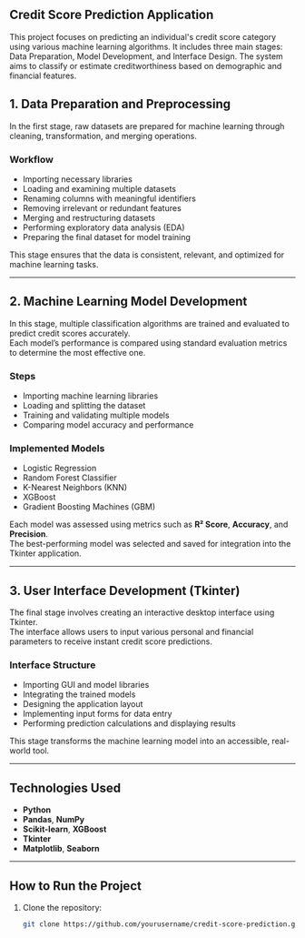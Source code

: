 ## Credit Score Prediction Application

This project focuses on predicting an individual's credit score category using various machine learning algorithms.
It includes three main stages: Data Preparation, Model Development, and Interface Design.
The system aims to classify or estimate creditworthiness based on demographic and financial features.

## 1. Data Preparation and Preprocessing

In the first stage, raw datasets are prepared for machine learning through cleaning, transformation, and merging operations.

### Workflow
- Importing necessary libraries  
- Loading and examining multiple datasets  
- Renaming columns with meaningful identifiers  
- Removing irrelevant or redundant features  
- Merging and restructuring datasets  
- Performing exploratory data analysis (EDA)  
- Preparing the final dataset for model training  

This stage ensures that the data is consistent, relevant, and optimized for machine learning tasks.

---

## 2. Machine Learning Model Development

In this stage, multiple classification algorithms are trained and evaluated to predict credit scores accurately.  
Each model’s performance is compared using standard evaluation metrics to determine the most effective one.

### Steps
- Importing machine learning libraries  
- Loading and splitting the dataset  
- Training and validating multiple models  
- Comparing model accuracy and performance  

### Implemented Models
- Logistic Regression  
- Random Forest Classifier  
- K-Nearest Neighbors (KNN)  
- XGBoost  
- Gradient Boosting Machines (GBM)  

Each model was assessed using metrics such as **R² Score**, **Accuracy**, and **Precision**.  
The best-performing model was selected and saved for integration into the Tkinter application.

---

## 3. User Interface Development (Tkinter)

The final stage involves creating an interactive desktop interface using Tkinter.  
The interface allows users to input various personal and financial parameters to receive instant credit score predictions.

### Interface Structure
- Importing GUI and model libraries  
- Integrating the trained models  
- Designing the application layout  
- Implementing input forms for data entry  
- Performing prediction calculations and displaying results  

This stage transforms the machine learning model into an accessible, real-world tool.

---

## Technologies Used
- **Python**  
- **Pandas**, **NumPy**  
- **Scikit-learn**, **XGBoost**  
- **Tkinter**  
- **Matplotlib**, **Seaborn**  

---

## How to Run the Project

1. Clone the repository:
   ```bash
   git clone https://github.com/yourusername/credit-score-prediction.git
